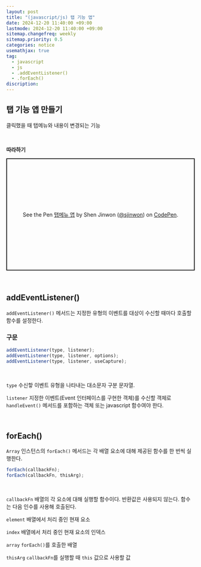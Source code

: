 ```yaml
---
layout: post
title: "(javascript/js) 탭 기능 앱"
date: 2024-12-20 11:40:00 +09:00
lastmode: 2024-12-20 11:40:00 +09:00
sitemap.changefreq: weekly
sitemap.priority: 0.5
categories: notice
usemathjax: true
tag:
  - javascript
  - js
  - .addEventListener()
  - .forEach()
discription:
---
```


## 탭 기능 앱 만들기

클릭했을 때 탭메뉴와 내용이 변경되는 기능

<br>

**따라하기**

<p class="codepen" data-height="300" data-default-tab="js,result" data-slug-hash="GgKmRrJ" data-pen-title="탭메뉴 앱" data-user="sjinwon" style="height: 300px; box-sizing: border-box; display: flex; align-items: center; justify-content: center; border: 2px solid; margin: 1em 0; padding: 1em;">
  <span>See the Pen <a href="https://codepen.io/sjinwon/pen/GgKmRrJ">
  탭메뉴 앱</a> by Shen Jinwon (<a href="https://codepen.io/sjinwon">@sjinwon</a>)
  on <a href="https://codepen.io">CodePen</a>.</span>
</p>
<script async src="https://cpwebassets.codepen.io/assets/embed/ei.js"></script>

<br>

## addEventListener()

`addEventListener()` 메서드는 지정한 유형의 이벤트를 대상이 수신할 때마다 호출할 함수를 설정한다.

### 구문

```js
addEventListener(type, listener);
addEventListener(type, listener, options);
addEventListener(type, listener, useCapture);
```

<br>

`type` 수신핳 이벤트 유형을 나타내는 대소문자 구분 문자열.

`listener` 지정한 이벤트(Event 인터페이스를 구현한 객체)를 수신할 객체로 `handleEvent()` 메서드를 포함하는 객체 또는 javascript 함수여야 한다.

<br>

## forEach()

`Array` 인스턴스의 `forEach()` 메서드는 각 배열 요소에 대해 제공된 함수를 한 번씩 실행한다.

```js
forEach(callbackFn);
forEach(callbackFn, thisArg);
```

<br>

`callbackFn` 배열의 각 요소에 대해 실행할 함수이다. 반환값은 사용되지 않는다. 함수는 다음 인수를 사용해 호출된다.

`element` 배열에서 처리 중인 현재 요소

`index` 배열에서 처리 중인 현재 요소의 인덱스

`array` `forEach()`를 호출한 배열

`thisArg` `callbackFn`를 실행할 때 `this` 값으로 사용할 값
